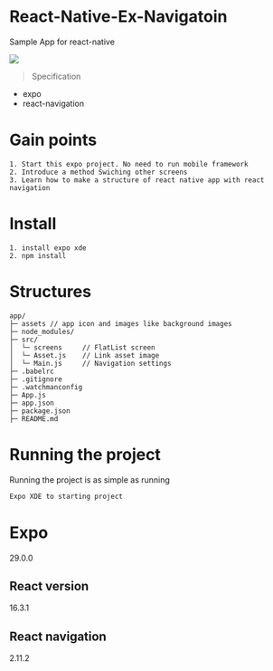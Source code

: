 # React-Native-Ex-Navigatoin
Sample App for react-native 


<img src="https://github.com/hankkuu/React-Native-Ex-Navigation/tree/master/doc/react-navigation-sample.gif?raw=true" />

> Specification
* expo
* react-navigation

# Gain points
```
1. Start this expo project. No need to run mobile framework 
2. Introduce a method Swiching other screens
3. Learn how to make a structure of react native app with react navigation
```

# Install
```
1. install expo xde
2. npm install
```

# Structures
```text
app/
├─ assets // app icon and images like background images
├─ node_modules/
├─ src/
│  └─ screens     // FlatList screen
│  └─ Asset.js    // Link asset image
│  └─ Main.js     // Navigation settings
├─ .babelrc
├─ .gitignore
├─ .watchmanconfig
├─ App.js
├─ app.json
├─ package.json
├─ README.md
```

# Running the project
Running the project is as simple as running
```sh
Expo XDE to starting project
```
# Expo 
29.0.0

## React version
16.3.1

## React navigation
2.11.2
